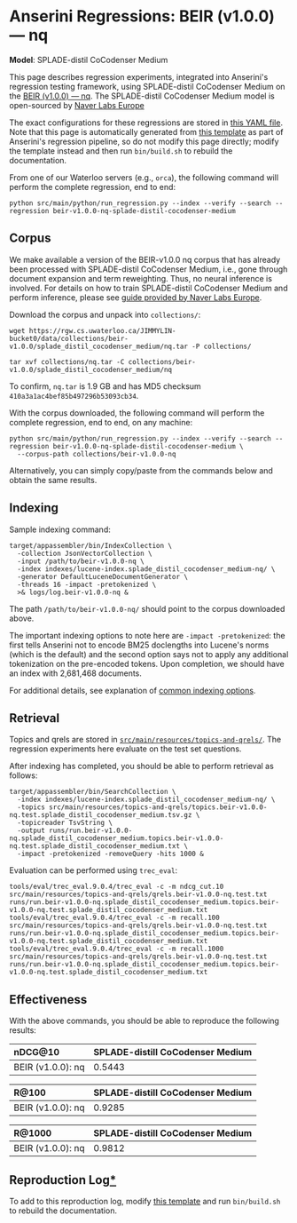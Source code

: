# Anserini Regressions: BEIR (v1.0.0) &mdash; nq

**Model**: SPLADE-distil CoCodenser Medium

This page describes regression experiments, integrated into Anserini's regression testing framework, using SPLADE-distil CoCodenser Medium on the [BEIR (v1.0.0) &mdash; nq](http://beir.ai/).
The SPLADE-distil CoCodenser Medium model is open-sourced by [Naver Labs Europe](https://europe.naverlabs.com/research/machine-learning-and-optimization/splade-models)

The exact configurations for these regressions are stored in [this YAML file](../src/main/resources/regression/beir-v1.0.0-nq-splade-distil-cocodenser-medium.yaml).
Note that this page is automatically generated from [this template](../src/main/resources/docgen/templates/beir-v1.0.0-nq-splade-distil-cocodenser-medium.template) as part of Anserini's regression pipeline, so do not modify this page directly; modify the template instead and then run `bin/build.sh` to rebuild the documentation.

From one of our Waterloo servers (e.g., `orca`), the following command will perform the complete regression, end to end:

```
python src/main/python/run_regression.py --index --verify --search --regression beir-v1.0.0-nq-splade-distil-cocodenser-medium
```

## Corpus

We make available a version of the BEIR-v1.0.0 nq corpus that has already been processed with SPLADE-distil CoCodenser Medium, i.e., gone through document expansion and term reweighting.
Thus, no neural inference is involved.
For details on how to train SPLADE-distil CoCodenser Medium and perform inference, please see [guide provided by Naver Labs Europe](https://github.com/naver/splade/tree/main/anserini_evaluation).

Download the corpus and unpack into `collections/`:

```
wget https://rgw.cs.uwaterloo.ca/JIMMYLIN-bucket0/data/collections/beir-v1.0.0/splade_distil_cocodenser_medium/nq.tar -P collections/

tar xvf collections/nq.tar -C collections/beir-v1.0.0/splade_distil_cocodenser_medium/nq
```

To confirm, `nq.tar` is 1.9 GB and has MD5 checksum `410a3a1ac4bef85b497296b53093cb34`.

With the corpus downloaded, the following command will perform the complete regression, end to end, on any machine:

```
python src/main/python/run_regression.py --index --verify --search --regression beir-v1.0.0-nq-splade-distil-cocodenser-medium \
  --corpus-path collections/beir-v1.0.0-nq
```

Alternatively, you can simply copy/paste from the commands below and obtain the same results.

## Indexing

Sample indexing command:

```
target/appassembler/bin/IndexCollection \
  -collection JsonVectorCollection \
  -input /path/to/beir-v1.0.0-nq \
  -index indexes/lucene-index.splade_distil_cocodenser_medium-nq/ \
  -generator DefaultLuceneDocumentGenerator \
  -threads 16 -impact -pretokenized \
  >& logs/log.beir-v1.0.0-nq &
```

The path `/path/to/beir-v1.0.0-nq/` should point to the corpus downloaded above.

The important indexing options to note here are `-impact -pretokenized`: the first tells Anserini not to encode BM25 doclengths into Lucene's norms (which is the default) and the second option says not to apply any additional tokenization on the pre-encoded tokens.
Upon completion, we should have an index with 2,681,468 documents.

For additional details, see explanation of [common indexing options](common-indexing-options.md).

## Retrieval

Topics and qrels are stored in [`src/main/resources/topics-and-qrels/`](../src/main/resources/topics-and-qrels/).
The regression experiments here evaluate on the test set questions.

After indexing has completed, you should be able to perform retrieval as follows:

```
target/appassembler/bin/SearchCollection \
  -index indexes/lucene-index.splade_distil_cocodenser_medium-nq/ \
  -topics src/main/resources/topics-and-qrels/topics.beir-v1.0.0-nq.test.splade_distil_cocodenser_medium.tsv.gz \
  -topicreader TsvString \
  -output runs/run.beir-v1.0.0-nq.splade_distil_cocodenser_medium.topics.beir-v1.0.0-nq.test.splade_distil_cocodenser_medium.txt \
  -impact -pretokenized -removeQuery -hits 1000 &
```

Evaluation can be performed using `trec_eval`:

```
tools/eval/trec_eval.9.0.4/trec_eval -c -m ndcg_cut.10 src/main/resources/topics-and-qrels/qrels.beir-v1.0.0-nq.test.txt runs/run.beir-v1.0.0-nq.splade_distil_cocodenser_medium.topics.beir-v1.0.0-nq.test.splade_distil_cocodenser_medium.txt
tools/eval/trec_eval.9.0.4/trec_eval -c -m recall.100 src/main/resources/topics-and-qrels/qrels.beir-v1.0.0-nq.test.txt runs/run.beir-v1.0.0-nq.splade_distil_cocodenser_medium.topics.beir-v1.0.0-nq.test.splade_distil_cocodenser_medium.txt
tools/eval/trec_eval.9.0.4/trec_eval -c -m recall.1000 src/main/resources/topics-and-qrels/qrels.beir-v1.0.0-nq.test.txt runs/run.beir-v1.0.0-nq.splade_distil_cocodenser_medium.topics.beir-v1.0.0-nq.test.splade_distil_cocodenser_medium.txt
```

## Effectiveness

With the above commands, you should be able to reproduce the following results:

| nDCG@10                                                                                                      | SPLADE-distill CoCodenser Medium|
|:-------------------------------------------------------------------------------------------------------------|-----------|
| BEIR (v1.0.0): nq                                                                                            | 0.5443    |


| R@100                                                                                                        | SPLADE-distill CoCodenser Medium|
|:-------------------------------------------------------------------------------------------------------------|-----------|
| BEIR (v1.0.0): nq                                                                                            | 0.9285    |


| R@1000                                                                                                       | SPLADE-distill CoCodenser Medium|
|:-------------------------------------------------------------------------------------------------------------|-----------|
| BEIR (v1.0.0): nq                                                                                            | 0.9812    |


## Reproduction Log[*](reproducibility.md)

To add to this reproduction log, modify [this template](../src/main/resources/docgen/templates/beir-v1.0.0-nq-splade-distil-cocodenser-medium.template) and run `bin/build.sh` to rebuild the documentation.
